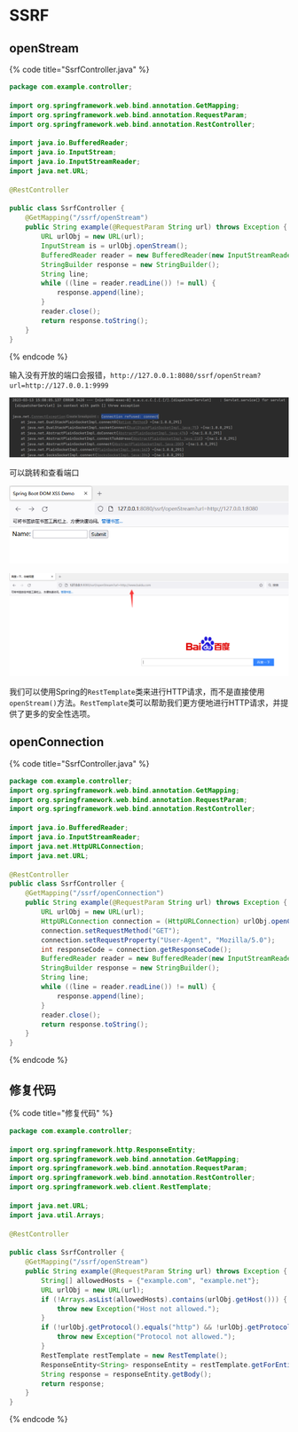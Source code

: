 # SSRF



## openStream

{% code title="SsrfController.java" %}

```java
package com.example.controller;

import org.springframework.web.bind.annotation.GetMapping;
import org.springframework.web.bind.annotation.RequestParam;
import org.springframework.web.bind.annotation.RestController;

import java.io.BufferedReader;
import java.io.InputStream;
import java.io.InputStreamReader;
import java.net.URL;

@RestController

public class SsrfController {
    @GetMapping("/ssrf/openStream")
    public String example(@RequestParam String url) throws Exception {
        URL urlObj = new URL(url);
        InputStream is = urlObj.openStream();
        BufferedReader reader = new BufferedReader(new InputStreamReader(is));
        StringBuilder response = new StringBuilder();
        String line;
        while ((line = reader.readLine()) != null) {
            response.append(line);
        }
        reader.close();
        return response.toString();
    }
}
```

{% endcode %}

输入没有开放的端口会报错，`http://127.0.0.1:8080/ssrf/openStream?url=http://127.0.0.1:9999`

![image-20230313150836809](../../.gitbook/assets/image-20230313150836809.png)

可以跳转和查看端口

![image-20230313151005294](../../.gitbook/assets/image-20230313151005294.png)

![image-20230313150949239](../../.gitbook/assets/image-20230313150949239.png)

我们可以使用Spring的`RestTemplate`类来进行HTTP请求，而不是直接使用`openStream()`方法。`RestTemplate`类可以帮助我们更方便地进行HTTP请求，并提供了更多的安全性选项。



## openConnection

{% code title="SsrfController.java" %}

```java
package com.example.controller;
import org.springframework.web.bind.annotation.GetMapping;
import org.springframework.web.bind.annotation.RequestParam;
import org.springframework.web.bind.annotation.RestController;

import java.io.BufferedReader;
import java.io.InputStreamReader;
import java.net.HttpURLConnection;
import java.net.URL;

@RestController
public class SsrfController {
    @GetMapping("/ssrf/openConnection")
    public String example(@RequestParam String url) throws Exception {
        URL urlObj = new URL(url);
        HttpURLConnection connection = (HttpURLConnection) urlObj.openConnection();
        connection.setRequestMethod("GET");
        connection.setRequestProperty("User-Agent", "Mozilla/5.0");
        int responseCode = connection.getResponseCode();
        BufferedReader reader = new BufferedReader(new InputStreamReader(connection.getInputStream()));
        StringBuilder response = new StringBuilder();
        String line;
        while ((line = reader.readLine()) != null) {
            response.append(line);
        }
        reader.close();
        return response.toString();
    }
}
```

{% endcode %}



## 修复代码

{% code title="修复代码" %}

```java
package com.example.controller;

import org.springframework.http.ResponseEntity;
import org.springframework.web.bind.annotation.GetMapping;
import org.springframework.web.bind.annotation.RequestParam;
import org.springframework.web.bind.annotation.RestController;
import org.springframework.web.client.RestTemplate;

import java.net.URL;
import java.util.Arrays;

@RestController

public class SsrfController {
    @GetMapping("/ssrf/openStream")
    public String example(@RequestParam String url) throws Exception {
        String[] allowedHosts = {"example.com", "example.net"};
        URL urlObj = new URL(url);
        if (!Arrays.asList(allowedHosts).contains(urlObj.getHost())) {
            throw new Exception("Host not allowed.");
        }
        if (!urlObj.getProtocol().equals("http") && !urlObj.getProtocol().equals("https")) {
            throw new Exception("Protocol not allowed.");
        }
        RestTemplate restTemplate = new RestTemplate();
        ResponseEntity<String> responseEntity = restTemplate.getForEntity(url, String.class);
        String response = responseEntity.getBody();
        return response;
    }
}
```

{% endcode %}